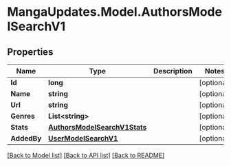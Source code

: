 # MangaUpdates.Model.AuthorsModelSearchV1

## Properties

Name | Type | Description | Notes
------------ | ------------- | ------------- | -------------
**Id** | **long** |  | [optional] 
**Name** | **string** |  | [optional] 
**Url** | **string** |  | [optional] 
**Genres** | **List&lt;string&gt;** |  | [optional] 
**Stats** | [**AuthorsModelSearchV1Stats**](AuthorsModelSearchV1Stats.md) |  | [optional] 
**AddedBy** | [**UserModelSearchV1**](UserModelSearchV1.md) |  | [optional] 

[[Back to Model list]](../README.md#documentation-for-models) [[Back to API list]](../README.md#documentation-for-api-endpoints) [[Back to README]](../README.md)

